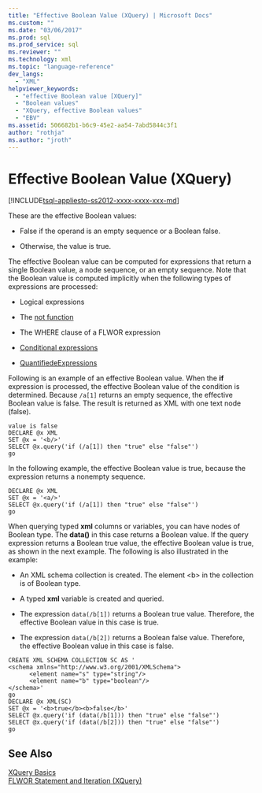 ```yaml
---
title: "Effective Boolean Value (XQuery) | Microsoft Docs"
ms.custom: ""
ms.date: "03/06/2017"
ms.prod: sql
ms.prod_service: sql
ms.reviewer: ""
ms.technology: xml
ms.topic: "language-reference"
dev_langs: 
  - "XML"
helpviewer_keywords: 
  - "effective Boolean value [XQuery]"
  - "Boolean values"
  - "XQuery, effective Boolean values"
  - "EBV"
ms.assetid: 506682b1-b6c9-45e2-aa54-7abd5844c3f1
author: "rothja"
ms.author: "jroth"
---
```

# Effective Boolean Value (XQuery)
[!INCLUDE[tsql-appliesto-ss2012-xxxx-xxxx-xxx-md](../includes/tsql-appliesto-ss2012-xxxx-xxxx-xxx-md.md)]

  These are the effective Boolean values:  
  
-   False if the operand is an empty sequence or a Boolean false.  
  
-   Otherwise, the value is true.  
  
 The effective Boolean value can be computed for expressions that return a single Boolean value, a node sequence, or an empty sequence. Note that the Boolean value is computed implicitly when the following types of expressions are processed:  
  
-   Logical expressions  
  
-   The [not function](../xquery/functions-on-boolean-values-not-function.md)  
  
-   The WHERE clause of a FLWOR expression  
  
-   [Conditional expressions](../xquery/conditional-expressions-xquery.md)  
  
-   [QuantifiedeExpressions](../xquery/quantified-expressions-xquery.md)  
  
 Following is an example of an effective Boolean value. When the **if** expression is processed, the effective Boolean value of the condition is determined. Because `/a[1]` returns an empty sequence, the effective Boolean value is false. The result is returned as XML with one text node (false).  
  
```  
value is false  
DECLARE @x XML  
SET @x = '<b/>'  
SELECT @x.query('if (/a[1]) then "true" else "false"')  
go  
```  
  
 In the following example, the effective Boolean value is true, because the expression returns a nonempty sequence.  
  
```  
DECLARE @x XML  
SET @x = '<a/>'  
SELECT @x.query('if (/a[1]) then "true" else "false"')  
go  
```  
  
 When querying typed **xml** columns or variables, you can have nodes of Boolean type. The **data()** in this case returns a Boolean value. If the query expression returns a Boolean true value, the effective Boolean value is true, as shown in the next example. The following is also illustrated in the example:  
  
-   An XML schema collection is created. The element \<b> in the collection is of Boolean type.  
  
-   A typed **xml** variable is created and queried.  
  
-   The expression `data(/b[1])` returns a Boolean true value. Therefore, the effective Boolean value in this case is true.  
  
-   The expression `data(/b[2])` returns a Boolean false value. Therefore, the effective Boolean value in this case is false.  
  
```  
CREATE XML SCHEMA COLLECTION SC AS '  
<schema xmlns="http://www.w3.org/2001/XMLSchema">  
      <element name="s" type="string"/>  
      <element name="b" type="boolean"/>  
</schema>'  
go  
DECLARE @x XML(SC)  
SET @x = '<b>true</b><b>false</b>'  
SELECT @x.query('if (data(/b[1])) then "true" else "false"')  
SELECT @x.query('if (data(/b[2])) then "true" else "false"')  
go  
```  
  
## See Also  
 [XQuery Basics](../xquery/xquery-basics.md)   
 [FLWOR Statement and Iteration &#40;XQuery&#41;](../xquery/flwor-statement-and-iteration-xquery.md)  
  
  
